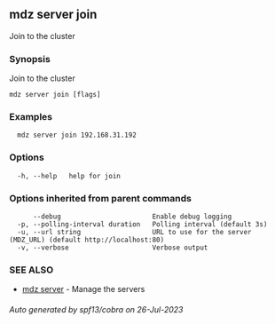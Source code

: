 ## mdz server join

Join to the cluster

### Synopsis

Join to the cluster

```
mdz server join [flags]
```

### Examples

```
  mdz server join 192.168.31.192
```

### Options

```
  -h, --help   help for join
```

### Options inherited from parent commands

```
      --debug                       Enable debug logging
  -p, --polling-interval duration   Polling interval (default 3s)
  -u, --url string                  URL to use for the server (MDZ_URL) (default http://localhost:80)
  -v, --verbose                     Verbose output
```

### SEE ALSO

* [mdz server](mdz_server.md)	 - Manage the servers

###### Auto generated by spf13/cobra on 26-Jul-2023
